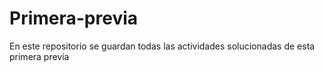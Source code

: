 # Primera-previa

En este repositorio se guardan todas las actividades solucionadas de esta primera previa
